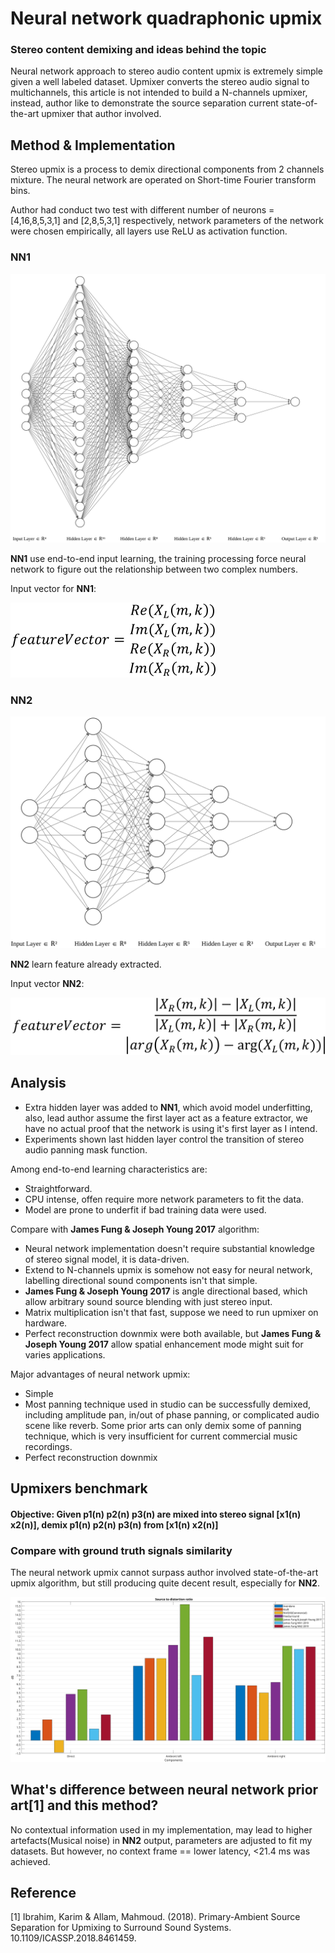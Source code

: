 # Neural network quadraphonic upmix
### Stereo content demixing and ideas behind the topic

Neural network approach to stereo audio content upmix is extremely simple given a well labeled dataset. Upmixer converts the stereo audio signal to multichannels, this article is not intended to build a N-channels upmixer, instead, author like to demonstrate the source separation current state-of-the-art upmixer that author involved.

## Method & Implementation

Stereo upmix is a process to demix directional components from 2 channels mixture. The neural network are operated on Short-time Fourier transform bins.

Author had conduct two test with different number of neurons = [4,16,8,5,3,1] and [2,8,5,3,1] respectively, network parameters of the network were chosen empirically, all layers use ReLU as activation function.

### NN1
![Diagram1](./PrimaryAmbientClassifier1/diagram1.svg)

**NN1** use end-to-end input learning, the training processing force neural network to figure out the relationship between two complex numbers.

Input vector for **NN1**:

![FV1](./PrimaryAmbientClassifier1/equation1.svg)

### NN2
![Diagram2](./PrimaryAmbientClassifier2/diagram2.svg)

**NN2** learn feature already extracted.

Input vector **NN2**:

![FV2](./PrimaryAmbientClassifier2/equation2.svg)

## Analysis
* Extra hidden layer was added to **NN1**, which avoid model underfitting, also, lead author assume the first layer act as a feature extractor, we have no actual proof that the network is using it's first layer as I intend.
* Experiments shown last hidden layer control the transition of stereo audio panning mask function.

Among end-to-end learning characteristics are:

* Straightforward.
* CPU intense, offen require more network parameters to fit the data.
* Model are prone to underfit if bad training data were used.

Compare with **James Fung & Joseph Young 2017** algorithm:

* Neural network implementation doesn't require substantial knowledge of stereo signal model, it is data-driven.
* Extend to N-channels upmix is somehow not easy for neural network, labelling directional sound components isn't that simple.
* **James Fung & Joseph Young 2017** is angle directional based, which allow arbitrary sound source blending with just stereo input.
* Matrix multiplication isn't that fast, suppose we need to run upmixer on hardware.
* Perfect reconstruction downmix were both available, but **James Fung & Joseph Young 2017** allow spatial enhancement mode might suit for varies applications.

Major advantages of neural network upmix:

* Simple
* Most panning technique used in studio can be successfully demixed, including amplitude pan, in/out of phase panning, or complicated audio scene like reverb. Some prior arts can only demix some of panning technique, which is very insufficient for current commercial music recordings.
* Perfect reconstruction downmix

## Upmixers benchmark
#### Objective: Given p1(n) p2(n) p3(n) are mixed into stereo signal [x1(n) x2(n)], demix p1(n) p2(n) p3(n) from [x1(n) x2(n)]

### Compare with ground truth signals similarity
The neural network upmix cannot surpass author involved state-of-the-art upmix algorithm, but still producing quite decent result, especially for **NN2**.

![Signal to distortion ratio](./SDR.svg)

## What's difference between neural network prior art[1] and this method?
No contextual information used in my implementation, may lead to higher artefacts(Musical noise) in **NN2** output, parameters are adjusted to fit my datasets. But however, no context frame == lower latency, <21.4 ms was achieved.

## Reference
[1] Ibrahim, Karim & Allam, Mahmoud. (2018). Primary-Ambient Source Separation for Upmixing to Surround Sound Systems. 10.1109/ICASSP.2018.8461459.